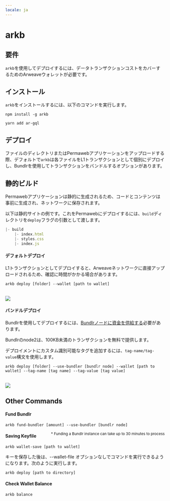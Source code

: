 ```yaml
---
locale: ja
---
```

# arkb

## 要件

`arkb`を使用してデプロイするには、データトランザクションコストをカバーするためのArweaveウォレットが必要です。

## インストール

`arkb`をインストールするには、以下のコマンドを実行します。
<CodeGroup>
<CodeGroupItem title="NPM">

```console:no-line-numbers
npm install -g arkb
```

 </CodeGroupItem>
 <CodeGroupItem title="YARN">

```console:no-line-numbers
yarn add ar-gql
```

  </CodeGroupItem>
</CodeGroup>

## デプロイ

ファイルのディレクトリまたはPermawebアプリケーションをアップロードする際、デフォルトで`arkb`は各ファイルをL1トランザクションとして個別にデプロイし、Bundlrを使用してトランザクションをバンドルするオプションがあります。

## 静的ビルド

Permawebアプリケーションは静的に生成されるため、コードとコンテンツは事前に生成され、ネットワークに保存されます。

以下は静的サイトの例です。これをPermawebにデプロイするには、`build`ディレクトリを`deploy`フラグの引数として渡します。

```js
|- build
    |- index.html
    |- styles.css
    |- index.js
```

#### デフォルトデプロイ

L1トランザクションとしてデプロイすると、Arweaveネットワークに直接アップロードされるため、確認に時間がかかる場合があります。

```console
arkb deploy [folder] --wallet [path to wallet]
```

<br/>
<img src="https://arweave.net/_itbo7y4H0kDm4mrPViDlc6bt85-0yLU2pO2KoSA0eM" />

#### バンドルデプロイ

Bundlrを使用してデプロイするには、<a href="#fund-bundlr">Bundlrノードに資金を供給する</a>必要があります。

Bundlrのnode2は、100KB未満のトランザクションを無料で提供します。

デプロイメントにカスタム識別可能なタグを追加するには、`tag-name/tag-value`構文を使用します。

```console
arkb deploy [folder] --use-bundler [bundlr node] --wallet [path to wallet] --tag-name [tag name] --tag-value [tag value]
```

<br/>
<img src="https://arweave.net/jXP0mQvLiRaUNYWl1clpB1G2hZeO07i5T5Lzxi3Kesk" />

## Other Commands

#### Fund Bundlr

```console
arkb fund-bundler [amount] --use-bundler [bundlr node]
```

<sub style="float:right">\* Funding a Bundlr instance can take up to 30 minutes to process</sub>

#### Saving Keyfile

```console
arkb wallet-save [path to wallet]
```

キーを保存した後は、--wallet-file オプションなしでコマンドを実行できるようになります。次のように実行します。

```console
arkb deploy [path to directory]
```

#### Check Wallet Balance

```console
arkb balance
```
